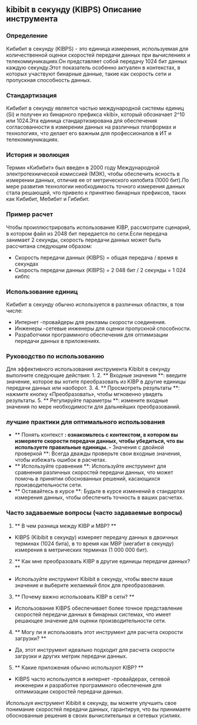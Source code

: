 ## kibibit в секунду (KIBPS) Описание инструмента

### Определение
Кибибит в секунду (KIBPS) - это единица измерения, используемая для количественной оценки скоростей передачи данных при вычислениях и телекоммуникациях.Он представляет собой передачу 1024 бит данных каждую секунду.Этот показатель особенно актуален в контекстах, в которых участвуют бинарные данные, такие как скорость сети и пропускная способность данных.

### Стандартизация
Кибибит в секунду является частью международной системы единиц (Si) и получен из бинарного префикса «kibi», который обозначает 2^10 или 1024.Эта единица стандартизирована для обеспечения согласованности в измерении данных на различных платформах и технологиях, что делает его важным для профессионалов в ИТ и телекоммуникациях.

### История и эволюция
Термин «Кибибит» был введен в 2000 году Международной электротехнической комиссией (МЭК), чтобы обеспечить ясность в измерении данных, отличив ее от метрического килобита (1000 бит).По мере развития технологии необходимость точного измерения данных стала решающей, что привело к принятию бинарных префиксов, таких как Кибибит, Мебибит и Гибибит.

### Пример расчет
Чтобы проиллюстрировать использование KIBP, рассмотрите сценарий, в котором файл из 2048 бит передается по сети.Если передача занимает 2 секунды, скорость передачи данных может быть рассчитана следующим образом:
- Скорость передачи данных (KIBPS) = общая передача / время в секундах
- Скорость передачи данных (KIBPS) = 2 048 бит / 2 секунды = 1 024 кибпс

### Использование единиц
Кибибит в секунду обычно используется в различных областях, в том числе:
- Интернет -провайдеры для рекламы скорости соединения.
- Инженеры -сетевые инженеры для оценки пропускной способности.
- Разработчики программного обеспечения для оптимизации передачи данных в приложениях.

### Руководство по использованию
Для эффективного использования инструмента Kibibit в секунду выполните следующие действия:
1.
2. ** Входные значения **: введите значение, которое вы хотите преобразовать из KIBP в другие единицы передачи данных или наоборот.
3.
4. ** Просмотреть результаты **: нажмите кнопку «Преобразовать», чтобы мгновенно увидеть результаты.
5. ** Регулируйте параметры **: измените входные значения по мере необходимости для дальнейших преобразований.

### лучшие практики для оптимального использования
- ** Понять контекст **: ознакомьтесь с контекстом, в котором вы измеряете скорости передачи данных, чтобы убедиться, что вы используете правильные единицы.
-** Значения с двойной проверкой **: Всегда дважды проверьте свои входные значения, чтобы избежать ошибок в расчетах.
- ** Используйте сравнения **: Используйте инструмент для сравнения различных скоростей передачи данных, что может помочь в принятии обоснованных решений, касающихся производительности сети.
- ** Оставайтесь в курсе **: Будьте в курсе изменений в стандартах измерения данных, чтобы обеспечить точность в ваших расчетах.

### Часто задаваемые вопросы (часто задаваемые вопросы)

1. ** В чем разница между KIBP и MBP? **
- KIBPS (Kibibit в секунду) измеряет передачу данных в двоичных терминах (1024 бита), в то время как MBP (мегабит в секунду) измерения в метрических терминах (1 000 000 бит).

2. ** Как мне преобразовать KIBP в другие единицы передачи данных? **
- Используйте инструмент Kibibit в секунду, чтобы ввести ваше значение и выберите желаемый блок для преобразования.

3. ** Почему важно использовать KIBP в сети? **
- Использование KIBPS обеспечивает более точное представление скоростей передачи данных в бинарных системах, что имеет решающее значение для оценки производительности сети.

4. ** Могу ли я использовать этот инструмент для расчета скорости загрузки? **
- Да, этот инструмент идеально подходит для расчета скорости загрузки и других метрик передачи данных.

5. ** Какие приложения обычно используют KIBP? **
- KIBPS часто используется в интернет -провайдерах, сетевой инженерии и разработке программного обеспечения для оптимизации скоростей передачи данных.

Используя инструмент Kibibit в секунду, вы можете улучшить свое понимание скоростей передачи данных, гарантируя, что вы принимаете обоснованные решения в своих вычислительных и сетевых усилиях.